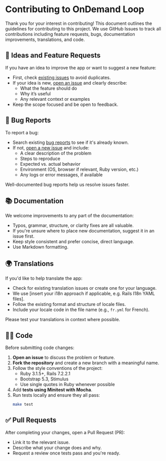 # Contributing to OnDemand Loop
Thank you for your interest in contributing! This document outlines the guidelines for contributing to this project. We use GitHub Issues to track all contributions including feature requests, bugs, documentation improvements, translations, and code.

## 📌 Ideas and Feature Requests
If you have an idea to improve the app or want to suggest a new feature:

- First, check [existing issues](../../issues) to avoid duplicates.
- If your idea is new, [open an issue](../../issues/new?template=feature_request.md) and clearly describe:
    - What the feature should do
    - Why it’s useful
    - Any relevant context or examples
- Keep the scope focused and be open to feedback.

## 🐞 Bug Reports
To report a bug:

- Search existing [bug reports](../../issues?q=is%3Aissue+label%3Abug) to see if it's already known.
- If not, [open a new issue](../../issues/new?template=bug_report.md) and include:
    - A clear description of the problem
    - Steps to reproduce
    - Expected vs. actual behavior
    - Environment (OS, browser if relevant, Ruby version, etc.)
    - Any logs or error messages, if available

Well-documented bug reports help us resolve issues faster.

## 📚 Documentation
We welcome improvements to any part of the documentation:

- Typos, grammar, structure, or clarity fixes are all valuable.
- If you're unsure where to place new documentation, suggest it in an issue first.
- Keep style consistent and prefer concise, direct language.
- Use Markdown formatting.

## 🌍 Translations
If you'd like to help translate the app:

- Check for existing translation issues or create one for your language.
- We use [insert your i18n approach if applicable, e.g. Rails I18n YAML files].
- Follow the existing format and structure of locale files.
- Include your locale code in the file name (e.g., `fr.yml` for French).

Please test your translations in context where possible.

## 🧑‍💻 Code
Before submitting code changes:

1. **Open an issue** to discuss the problem or feature.
2. **Fork the repository** and create a new branch with a meaningful name.
3. Follow the style conventions of the project:
    - Ruby 3.1.5+, Rails 7.2.2.1
    - Bootstrap 5.3, Stimulus
    - Use single quotes in Ruby whenever possible
4. Add **tests using Minitest with Mocha**.
5. Run tests locally and ensure they all pass:
   ```bash
   make test
    ```
## ✅ Pull Requests
After completing your changes, open a Pull Request (PR):
- Link it to the relevant issue.
- Describe what your change does and why.
- Request a review once tests pass and you're ready.
